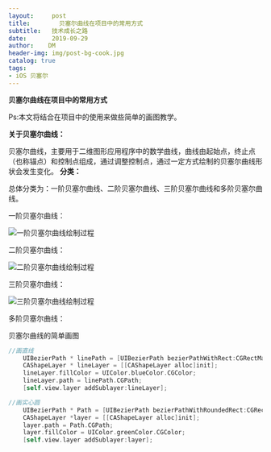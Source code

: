 ```yaml
---
layout:     post
title:        贝塞尔曲线在项目中的常用方式
subtitle:   技术成长之路
date:       2019-09-29
author:    DM
header-img: img/post-bg-cook.jpg
catalog: true
tags:
- iOS 贝塞尔
---
```


**贝塞尔曲线在项目中的常用方式**

Ps:本文将结合在项目中的使用来做些简单的画图教学。

**关于贝塞尔曲线：**

贝塞尔曲线，主要用于二维图形应用程序中的数学曲线，曲线由起始点，终止点（也称锚点）和控制点组成，通过调整控制点，通过一定方式绘制的贝塞尔曲线形状会发生变化。
**分类：**

总体分类为：一阶贝塞尔曲线、二阶贝塞尔曲线、三阶贝塞尔曲线和多阶贝塞尔曲线。

一阶贝塞尔曲线：

![一阶贝塞尔曲线绘制过程](https://user-gold-cdn.xitu.io/2018/8/28/16580bfa851b3efe?imageslim)

二阶贝塞尔曲线：

![二阶贝塞尔曲线绘制过程](https://user-gold-cdn.xitu.io/2018/8/28/16580c01d391bd2b?imageslim)

三阶贝塞尔曲线：

![三阶贝塞尔曲线绘制过程](https://user-gold-cdn.xitu.io/2018/8/28/16580c05ecb4ae6e?imageslim)

多阶贝塞尔曲线：


贝塞尔曲线的简单画图

```objective-c
//画直线
    UIBezierPath * linePath = [UIBezierPath bezierPathWithRect:CGRectMake(100, 100, 100, 1)];
    CAShapeLayer * lineLayer = [[CAShapeLayer alloc]init];
    lineLayer.fillColor = UIColor.blueColor.CGColor;
    lineLayer.path = linePath.CGPath;
    [self.view.layer addSublayer:lineLayer];
```

```objective-c
//画实心圆
    UIBezierPath * Path = [UIBezierPath bezierPathWithRoundedRect:CGRectMake(100, 100, 100, 100) cornerRadius:50];
    CAShapeLayer *layer = [[CAShapeLayer alloc]init];
    layer.path = Path.CGPath;
    layer.fillColor = UIColor.greenColor.CGColor;
    [self.view.layer addSublayer:layer];
```

```objective-c
   
```












